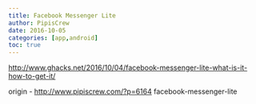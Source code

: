```yaml
---
title: Facebook Messenger Lite
author: PipisCrew
date: 2016-10-05
categories: [app,android]
toc: true
---
```


http://www.ghacks.net/2016/10/04/facebook-messenger-lite-what-is-it-how-to-get-it/

origin - http://www.pipiscrew.com/?p=6164 facebook-messenger-lite